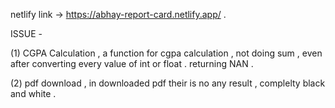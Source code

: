 netlify link -> https://abhay-report-card.netlify.app/ . 

ISSUE - 

(1) CGPA Calculation ,  a function for cgpa calculation , not doing sum , even after converting every value of int or float . returning NAN . 

(2) pdf download , in downloaded pdf their is no any result , complelty black and white . 
